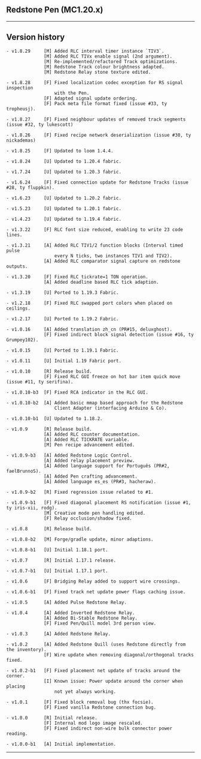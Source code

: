 
## Redstone Pen (MC1.20.x)

----
## Version history

    - v1.8.29     [M] Added RLC interval timer instance `TIV3`.
                  [M] Added RLC TIVx enable signal (2nd argument).
                  [M] Re-implemented/refactored Track optimizations.
                  [M] Redstone Track colour brightness adapted.
                  [M] Redstone Relay stone texture edited.

    - v1.8.28     [F] Fixed localization codec exception for RS signal inspection
                      with the Pen.
                  [F] Adapted signal update ordering.
                  [F] Pack meta file format fixed (issue #33, ty tropheusj).

    - v1.8.27     [F] Fixed neighbour updates of removed track segments (issue #32, ty lukescott)

    - v1.8.26     [F] Fixed recipe network deserialization (issue #30, ty nickademas)

    - v1.8.25     [F] Updated to loom 1.4.4.

    - v1.8.24     [U] Updated to 1.20.4 fabric.

    - v1.7.24     [U] Updated to 1.20.3 fabric.

    - v1.6.24     [F] Fixed connection update for Redstone Tracks (issue #28, ty fluppkin).

    - v1.6.23     [U] Updated to 1.20.2 fabric.

    - v1.5.23     [U] Updated to 1.20.1 fabric.

    - v1.4.23     [U] Updated to 1.19.4 fabric.

    - v1.3.22     [F] RLC font size reduced, enabling to write 23 code lines.

    - v1.3.21     [A] Added RLC TIV1/2 function blocks (Interval timed pulse
                      every N ticks, two instances TIV1 and TIV2).
                  [A] Added RLC comparator signal capture on redstone outputs.

    - v1.3.20     [F] Fixed RLC tickrate=1 TON operation.
                  [A] Added deadline based RLC tick adaption.

    - v1.3.19     [U] Ported to 1.19.3 Fabric.

    - v1.2.18     [F] Fixed RLC swapped port colors when placed on ceilings.

    - v1.2.17     [U] Ported to 1.19.2 Fabric.

    - v1.0.16     [A] Added translation zh_cn (PR#15, deluxghost).
                  [F] Fixed indirect block signal detection (issue #16, ty Grumpey102).

    - v1.0.15     [U] Ported to 1.19.1 Fabric.

    - v1.0.11     [U] Initial 1.19 Fabric port.

    - v1.0.10     [R] Release build.
                  [F] Fixed RLC GUI freeze on hot bar item quick move (issue #11, ty serifina).

    - v1.0.10-b3  [F] Fixed RCA indicator in the RLC GUI.

    - v1.0.10-b2  [A] Added basic mmap based approach for the Redstone
                      Client Adapter (interfacing Arduino & Co).

    - v1.0.10-b1  [U] Updated to 1.18.2.

    - v1.0.9      [R] Release build.
                  [A] Added RLC counter documentation.
                  [A] Added RLC TICKRATE variable.
                  [M] Pen recipe advancement edited.

    - v1.0.9-b3   [A] Added Redstone Logic Control.
                  [A] Added relay placement preview.
                  [A] Added language support for Português (PR#2, faelBrunnoS).
                  [A] Added Pen crafting advancement.
                  [A] Added language es_es (PR#3, hacheraw).

    - v1.0.9-b2   [R] Fixed regression issue related to #1.

    - v1.0.9-b1   [F] Fixed diagonal placement RS notification (issue #1, ty iris-xii, rodg).
                  [M] Creative mode pen handling edited.
                  [F] Relay occlusion/shadow fixed.

    - v1.0.8      [R] Release build.

    - v1.0.8-b2   [M] Forge/gradle update, minor adaptions.

    - v1.0.8-b1   [U] Initial 1.18.1 port.

    - v1.0.7      [R] Initial 1.17.1 release.

    - v1.0.7-b1   [U] Initial 1.17.1 port.

    - v1.0.6      [F] Bridging Relay added to support wire crossings.

    - v1.0.6-b1   [F] Fixed track net update power flags caching issue.

    - v1.0.5      [A] Added Pulse Redstone Relay.

    - v1.0.4      [A] Added Inverted Redstone Relay.
                  [A] Added Bi-Stable Redstone Relay.
                  [F] Fixed Pen/Quill model 3rd person view.

    - v1.0.3      [A] Added Redstone Relay.

    - v1.0.2      [A] Added Redstone Quill (uses Redstone directly from the inventory).
                  [F] Wire update when removing diagonal/orthogonal tracks fixed.

    - v1.0.2-b1   [F] Fixed placement net update of tracks around the corner.
                  [I] Known issue: Power update around the corner when placing
                      not yet always working.

    - v1.0.1      [F] Fixed block removal bug (thx focsie).
                  [F] Fixed vanilla Redstone connection bug.

    - v1.0.0      [R] Initial release.
                  [F] Internal mod logo image rescaled.
                  [F] Fixed indirect non-wire bulk connector power reading.

    - v1.0.0-b1   [A] Initial implementation.

-----
